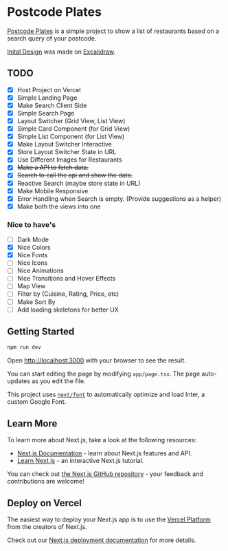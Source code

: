# Postcode Plates

[Postcode Plates](https://postcode-plates.vercel.app/) is a simple project to show a list of restaurants based on a search query of your postcode.

[Inital Design](https://link.excalidraw.com/l/5C6TAP7vUVC/7mpk8r52bGC) was made on [Excalidraw](https://excalidraw.com/).

## TODO

- [x] Host Project on Vercel
- [x] Simple Landing Page
- [x] Make Search Client Side
- [x] Simple Search Page
- [x] Layout Switcher (Grid View, List View)
- [x] Simple Card Component (for Grid View)
- [x] Simple List Component (for List View)
- [x] Make Layout Switcher Interactive
- [x] Store Layout Switcher State in URL
- [x] Use Different Images for Restaurants
- [x] ~~Make a API to fetch data.~~
- [x] ~~Search to call the api and show the data.~~
- [x] Reactive Search (maybe store state in URL)
- [x] Make Mobile Responsive
- [x] Error Handling when Search is empty. (Provide suggestions as a helper)
- [x] Make both the views into one

### Nice to have's

- [ ] Dark Mode
- [x] Nice Colors
- [x] Nice Fonts
- [ ] Nice Icons
- [ ] Nice Animations
- [ ] Nice Transitions and Hover Effects
- [ ] Map View
- [ ] Filter by (Cuisine, Rating, Price, etc)
- [ ] Make Sort By
- [ ] Add loading skeletons for better UX

## Getting Started

```bash
npm run dev
```

Open [http://localhost:3000](http://localhost:3000) with your browser to see the result.

You can start editing the page by modifying `app/page.tsx`. The page auto-updates as you edit the file.

This project uses [`next/font`](https://nextjs.org/docs/basic-features/font-optimization) to automatically optimize and load Inter, a custom Google Font.

## Learn More

To learn more about Next.js, take a look at the following resources:

- [Next.js Documentation](https://nextjs.org/docs) - learn about Next.js features and API.
- [Learn Next.js](https://nextjs.org/learn) - an interactive Next.js tutorial.

You can check out [the Next.js GitHub repository](https://github.com/vercel/next.js/) - your feedback and contributions are welcome!

## Deploy on Vercel

The easiest way to deploy your Next.js app is to use the [Vercel Platform](https://vercel.com/new?utm_medium=default-template&filter=next.js&utm_source=create-next-app&utm_campaign=create-next-app-readme) from the creators of Next.js.

Check out our [Next.js deployment documentation](https://nextjs.org/docs/deployment) for more details.
